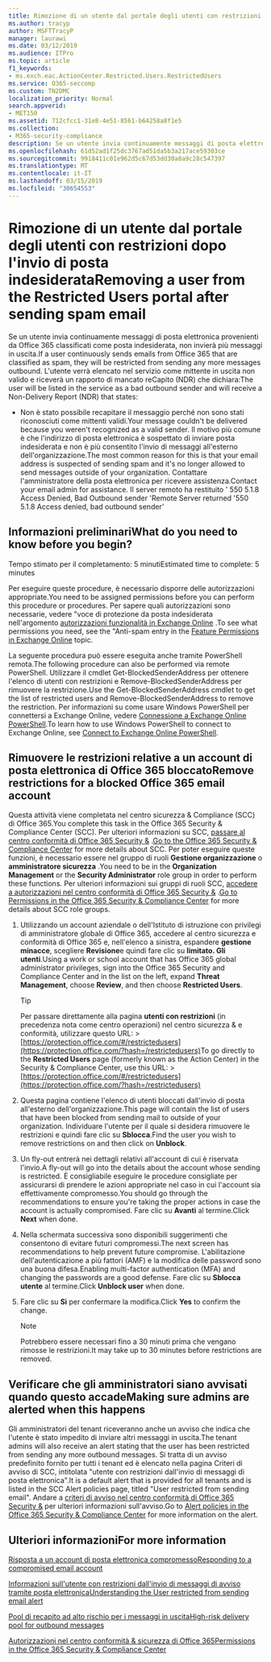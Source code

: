 ```yaml
---
title: Rimozione di un utente dal portale degli utenti con restrizioni dopo l'invio di posta indesiderata
ms.author: tracyp
author: MSFTTracyP
manager: laurawi
ms.date: 03/12/2019
ms.audience: ITPro
ms.topic: article
f1_keywords:
- ms.exch.eac.ActionCenter.Restricted.Users.RestrictedUsers
ms.service: O365-seccomp
ms.custom: TN2DMC
localization_priority: Normal
search.appverid:
- MET150
ms.assetid: 712cfcc1-31e8-4e51-8561-b64258a8f1e5
ms.collection:
- M365-security-compliance
description: Se un utente invia continuamente messaggi di posta elettronica provenienti da Office 365 classificati come posta indesiderata, non invierà più messaggi.
ms.openlocfilehash: 61d52ad1f25dc3767ad51da5b3a217ace59303ce
ms.sourcegitcommit: 9918411c01e962d5c67d53dd30a8a9c28c547397
ms.translationtype: MT
ms.contentlocale: it-IT
ms.lasthandoff: 03/15/2019
ms.locfileid: "30654553"
---
```

# <a name="removing-a-user-from-the-restricted-users-portal-after-sending-spam-email"></a><span data-ttu-id="489a1-103">Rimozione di un utente dal portale degli utenti con restrizioni dopo l'invio di posta indesiderata</span><span class="sxs-lookup"><span data-stu-id="489a1-103">Removing a user from the Restricted Users portal after sending spam email</span></span>

<span data-ttu-id="489a1-104">Se un utente invia continuamente messaggi di posta elettronica provenienti da Office 365 classificati come posta indesiderata, non invierà più messaggi in uscita.</span><span class="sxs-lookup"><span data-stu-id="489a1-104">If a user continuously sends emails from Office 365 that are classified as spam, they will be restricted from sending any more messages outbound.</span></span> <span data-ttu-id="489a1-105">L'utente verrà elencato nel servizio come mittente in uscita non valido e riceverà un rapporto di mancato reCapito (NDR) che dichiara:</span><span class="sxs-lookup"><span data-stu-id="489a1-105">The user will be listed in the service as a bad outbound sender and will receive a Non-Delivery Report (NDR) that states:</span></span>

- <span data-ttu-id="489a1-106">Non è stato possibile recapitare il messaggio perché non sono stati riconosciuti come mittenti validi.</span><span class="sxs-lookup"><span data-stu-id="489a1-106">Your message couldn't be delivered because you weren't recognized as a valid sender.</span></span> <span data-ttu-id="489a1-107">Il motivo più comune è che l'indirizzo di posta elettronica è sospettato di inviare posta indesiderata e non è più consentito l'invio di messaggi all'esterno dell'organizzazione.</span><span class="sxs-lookup"><span data-stu-id="489a1-107">The most common reason for this is that your email address is suspected of sending spam and it's no longer allowed to send messages outside of your organization.</span></span> <span data-ttu-id="489a1-108">Contattare l'amministratore della posta elettronica per ricevere assistenza.</span><span class="sxs-lookup"><span data-stu-id="489a1-108">Contact your email admin for assistance.</span></span> <span data-ttu-id="489a1-109">Il server remoto ha restituito ' 550 5.1.8 Access Denied, Bad Outbound sender '</span><span class="sxs-lookup"><span data-stu-id="489a1-109">Remote Server returned '550 5.1.8 Access denied, bad outbound sender'</span></span>

## <a name="what-do-you-need-to-know-before-you-begin"></a><span data-ttu-id="489a1-110">Informazioni preliminari</span><span class="sxs-lookup"><span data-stu-id="489a1-110">What do you need to know before you begin?</span></span>
<span data-ttu-id="489a1-111"><a name="sectionSection0"> </a></span><span class="sxs-lookup"><span data-stu-id="489a1-111"></span></span>

<span data-ttu-id="489a1-112">Tempo stimato per il completamento: 5 minuti</span><span class="sxs-lookup"><span data-stu-id="489a1-112">Estimated time to complete: 5 minutes</span></span>
  
<span data-ttu-id="489a1-113">Per eseguire queste procedure, è necessario disporre delle autorizzazioni appropriate.</span><span class="sxs-lookup"><span data-stu-id="489a1-113">You need to be assigned permissions before you can perform this procedure or procedures.</span></span> <span data-ttu-id="489a1-114">Per sapere quali autorizzazioni sono necessarie, vedere "voce di protezione da posta indesiderata nell'argomento [autorizzazioni funzionalità in Exchange Online](http://technet.microsoft.com/library/15073ce1-0917-403b-8839-02a2ebc96e16.aspx) .</span><span class="sxs-lookup"><span data-stu-id="489a1-114">To see what permissions you need, see the "Anti-spam entry in the [Feature Permissions in Exchange Online](http://technet.microsoft.com/library/15073ce1-0917-403b-8839-02a2ebc96e16.aspx) topic.</span></span>

<span data-ttu-id="489a1-115">La seguente procedura può essere eseguita anche tramite PowerShell remota.</span><span class="sxs-lookup"><span data-stu-id="489a1-115">The following procedure can also be performed via remote PowerShell.</span></span> <span data-ttu-id="489a1-116">Utilizzare il cmdlet Get-BlockedSenderAddress per ottenere l'elenco di utenti con restrizioni e Remove-BlockedSenderAddress per rimuovere la restrizione.</span><span class="sxs-lookup"><span data-stu-id="489a1-116">Use the Get-BlockedSenderAddress cmdlet to get the list of restricted users and Remove-BlockedSenderAddress to remove the restriction.</span></span> <span data-ttu-id="489a1-117">Per informazioni su come usare Windows PowerShell per connettersi a Exchange Online, vedere [Connessione a Exchange Online PowerShell](https://go.microsoft.com/fwlink/p/?linkid=396554).</span><span class="sxs-lookup"><span data-stu-id="489a1-117">To learn how to use Windows PowerShell to connect to Exchange Online, see [Connect to Exchange Online PowerShell](https://go.microsoft.com/fwlink/p/?linkid=396554).</span></span>

## <a name="remove-restrictions-for-a-blocked-office-365-email-account"></a><span data-ttu-id="489a1-118">Rimuovere le restrizioni relative a un account di posta elettronica di Office 365 bloccato</span><span class="sxs-lookup"><span data-stu-id="489a1-118">Remove restrictions for a blocked Office 365 email account</span></span>

<span data-ttu-id="489a1-119">Questa attività viene completata nel centro sicurezza & Compliance (SCC) di Office 365.</span><span class="sxs-lookup"><span data-stu-id="489a1-119">You complete this task in the Office 365 Security & Compliance Center (SCC).</span></span> <span data-ttu-id="489a1-120">Per ulteriori informazioni su SCC, [passare al centro conformità di Office 365 Security &](go-to-the-securitycompliance-center.md) .</span><span class="sxs-lookup"><span data-stu-id="489a1-120">[Go to the Office 365 Security & Compliance Center](go-to-the-securitycompliance-center.md) for more details about SCC.</span></span> <span data-ttu-id="489a1-121">Per poter eseguire queste funzioni, è necessario essere nel gruppo di ruoli **Gestione organizzazione** o **amministratore sicurezza** .</span><span class="sxs-lookup"><span data-stu-id="489a1-121">You need to be in the **Organization Management** or the **Security Administrator** role group in order to perform these functions.</span></span> <span data-ttu-id="489a1-122">Per ulteriori informazioni sui gruppi di ruoli SCC, [accedere a autorizzazioni nel centro conformità di Office 365 Security &](permissions-in-the-security-and-compliance-center.md) .</span><span class="sxs-lookup"><span data-stu-id="489a1-122">[Go to Permissions in the Office 365 Security & Compliance Center](permissions-in-the-security-and-compliance-center.md) for more details about SCC role groups.</span></span>

1. <span data-ttu-id="489a1-123">Utilizzando un account aziendale o dell'Istituto di istruzione con privilegi di amministratore globale di Office 365, accedere al centro sicurezza e conformità di Office 365 e, nell'elenco a sinistra, espandere **gestione minacce**, scegliere **Revisione**e quindi fare clic su **limitato. Gli utenti**.</span><span class="sxs-lookup"><span data-stu-id="489a1-123">Using a work or school account that has Office 365 global administrator privileges, sign into the Office 365 Security and Compliance Center and in the list on the left, expand **Threat Management**, choose **Review**, and then choose **Restricted Users**.</span></span>
    
    > [!TIP]
    > <span data-ttu-id="489a1-124">Per passare direttamente alla pagina **utenti con restrizioni** (in precedenza nota come centro operazioni) nel centro sicurezza &amp; e conformità, utilizzare questo URL: >[https://protection.office.com/#/restrictedusers](https://protection.office.com/?hash=/restrictedusers)</span><span class="sxs-lookup"><span data-stu-id="489a1-124">To go directly to the **Restricted Users** page (formerly known as the Action Center) in the Security &amp; Compliance Center, use this URL: > [https://protection.office.com/#/restrictedusers](https://protection.office.com/?hash=/restrictedusers)</span></span>

2. <span data-ttu-id="489a1-125">Questa pagina contiene l'elenco di utenti bloccati dall'invio di posta all'esterno dell'organizzazione.</span><span class="sxs-lookup"><span data-stu-id="489a1-125">This page will contain the list of users that have been blocked from sending mail to outside of your organization.</span></span>  <span data-ttu-id="489a1-126">Individuare l'utente per il quale si desidera rimuovere le restrizioni e quindi fare clic su **Sblocca**.</span><span class="sxs-lookup"><span data-stu-id="489a1-126">Find the user you wish to remove restrictions on and then click on **Unblock**.</span></span>

3. <span data-ttu-id="489a1-127">Un fly-out entrerà nei dettagli relativi all'account di cui è riservata l'invio.</span><span class="sxs-lookup"><span data-stu-id="489a1-127">A fly-out will go into the details about the account whose sending is restricted.</span></span> <span data-ttu-id="489a1-128">È consigliabile eseguire le procedure consigliate per assicurarsi di prendere le azioni appropriate nel caso in cui l'account sia effettivamente compromesso.</span><span class="sxs-lookup"><span data-stu-id="489a1-128">You should go through the recommendations to ensure you're taking the proper actions in case the account is actually compromised.</span></span> <span data-ttu-id="489a1-129">Fare clic su **Avanti** al termine.</span><span class="sxs-lookup"><span data-stu-id="489a1-129">Click **Next** when done.</span></span>

4. <span data-ttu-id="489a1-130">Nella schermata successiva sono disponibili suggerimenti che consentono di evitare futuri compromessi.</span><span class="sxs-lookup"><span data-stu-id="489a1-130">The next screen has recommendations to help prevent future compromise.</span></span> <span data-ttu-id="489a1-131">L'abilitazione dell'autenticazione a più fattori (AMF) e la modifica delle password sono una buona difesa.</span><span class="sxs-lookup"><span data-stu-id="489a1-131">Enabling multi-factor authentication (MFA) and changing the passwords are a good defense.</span></span> <span data-ttu-id="489a1-132">Fare clic su **Sblocca utente** al termine.</span><span class="sxs-lookup"><span data-stu-id="489a1-132">Click **Unblock user** when done.</span></span>

5. <span data-ttu-id="489a1-133">Fare clic su **Sì** per confermare la modifica.</span><span class="sxs-lookup"><span data-stu-id="489a1-133">Click **Yes** to confirm the change.</span></span>

    > [!NOTE]
    > <span data-ttu-id="489a1-134">Potrebbero essere necessari fino a 30 minuti prima che vengano rimosse le restrizioni.</span><span class="sxs-lookup"><span data-stu-id="489a1-134">It may take up to 30 minutes before restrictions are removed.</span></span> 

## <a name="making-sure-admins-are-alerted-when-this-happens"></a><span data-ttu-id="489a1-135">Verificare che gli amministratori siano avvisati quando questo accade</span><span class="sxs-lookup"><span data-stu-id="489a1-135">Making sure admins are alerted when this happens</span></span>

<span data-ttu-id="489a1-136">Gli amministratori del tenant riceveranno anche un avviso che indica che l'utente è stato impedito di inviare altri messaggi in uscita.</span><span class="sxs-lookup"><span data-stu-id="489a1-136">The tenant admins will also receive an alert stating that the user has been restricted from sending any more outbound messages.</span></span> <span data-ttu-id="489a1-137">Si tratta di un avviso predefinito fornito per tutti i tenant ed è elencato nella pagina Criteri di avviso di SCC, intitolata "utente con restrizioni dall'invio di messaggi di posta elettronica".</span><span class="sxs-lookup"><span data-stu-id="489a1-137">It is a default alert that is provided for all tenants and is listed in the SCC Alert policies page, titled "User restricted from sending email".</span></span> <span data-ttu-id="489a1-138">Andare a [criteri di avviso nel centro conformità di Office 365 Security &](https://docs.microsoft.com/en-us/office365/securitycompliance/alert-policies) per ulteriori informazioni sull'avviso.</span><span class="sxs-lookup"><span data-stu-id="489a1-138">Go to [Alert policies in the Office 365 Security & Compliance Center](https://docs.microsoft.com/en-us/office365/securitycompliance/alert-policies) for more information on the alert.</span></span>

## <a name="for-more-information"></a><span data-ttu-id="489a1-139">Ulteriori informazioni</span><span class="sxs-lookup"><span data-stu-id="489a1-139">For more information</span></span>

[<span data-ttu-id="489a1-140">Risposta a un account di posta elettronica compromesso</span><span class="sxs-lookup"><span data-stu-id="489a1-140">Responding to a compromised email account</span></span>](responding-to-a-compromised-email-account.md)

[<span data-ttu-id="489a1-141">Informazioni sull'utente con restrizioni dall'invio di messaggi di avviso tramite posta elettronica</span><span class="sxs-lookup"><span data-stu-id="489a1-141">Understanding the User restricted from sending email alert</span></span>](https://docs.microsoft.com/en-us/office365/securitycompliance/alert-policies)

[<span data-ttu-id="489a1-142">Pool di recapito ad alto rischio per i messaggi in uscita</span><span class="sxs-lookup"><span data-stu-id="489a1-142">High-risk delivery pool for outbound messages</span></span>](high-risk-delivery-pool-for-outbound-messages.md)

[<span data-ttu-id="489a1-143">Autorizzazioni nel centro conformità & sicurezza di Office 365</span><span class="sxs-lookup"><span data-stu-id="489a1-143">Permissions in the Office 365 Security & Compliance Center</span></span>](permissions-in-the-security-and-compliance-center.md)

